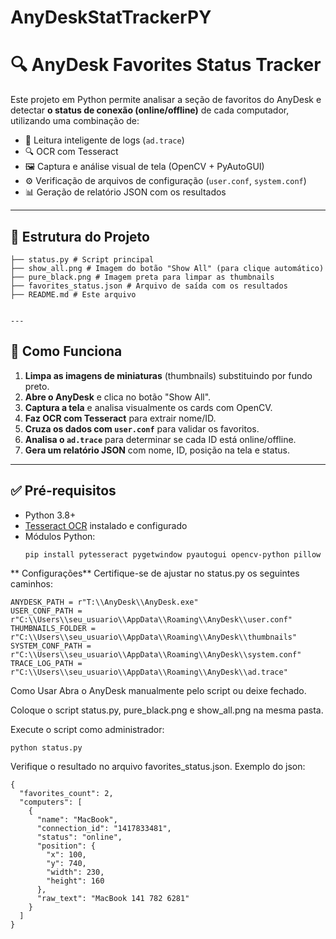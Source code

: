 # AnyDeskStatTrackerPY

# 🔍 AnyDesk Favorites Status Tracker

Este projeto em Python permite analisar a seção de favoritos do AnyDesk e detectar **o status de conexão (online/offline)** de cada computador, utilizando uma combinação de:

- 🧠 Leitura inteligente de logs (`ad.trace`)
- 🔍 OCR com Tesseract
- 🖼️ Captura e análise visual de tela (OpenCV + PyAutoGUI)
- ⚙️ Verificação de arquivos de configuração (`user.conf`, `system.conf`)
- 📊 Geração de relatório JSON com os resultados

---

## 📂 Estrutura do Projeto

```
├── status.py # Script principal
├── show_all.png # Imagem do botão "Show All" (para clique automático)
├── pure_black.png # Imagem preta para limpar as thumbnails
├── favorites_status.json # Arquivo de saída com os resultados
├── README.md # Este arquivo


---
```
## 🚀 Como Funciona

1. **Limpa as imagens de miniaturas** (thumbnails) substituindo por fundo preto.
2. **Abre o AnyDesk** e clica no botão "Show All".
3. **Captura a tela** e analisa visualmente os cards com OpenCV.
4. **Faz OCR com Tesseract** para extrair nome/ID.
5. **Cruza os dados com `user.conf`** para validar os favoritos.
6. **Analisa o `ad.trace`** para determinar se cada ID está online/offline.
7. **Gera um relatório JSON** com nome, ID, posição na tela e status.

---

## ✅ Pré-requisitos

- Python 3.8+
- [Tesseract OCR](https://github.com/tesseract-ocr/tesseract) instalado e configurado
- Módulos Python:
  ```bash
  pip install pytesseract pygetwindow pyautogui opencv-python pillow psutil
** Configurações**
Certifique-se de ajustar no status.py os seguintes caminhos:
```
ANYDESK_PATH = r"T:\\AnyDesk\\AnyDesk.exe"
USER_CONF_PATH = r"C:\\Users\\seu_usuario\\AppData\\Roaming\\AnyDesk\\user.conf"
THUMBNAILS_FOLDER = r"C:\\Users\\seu_usuario\\AppData\\Roaming\\AnyDesk\\thumbnails"
SYSTEM_CONF_PATH = r"C:\\Users\\seu_usuario\\AppData\\Roaming\\AnyDesk\\system.conf"
TRACE_LOG_PATH = r"C:\\Users\\seu_usuario\\AppData\\Roaming\\AnyDesk\\ad.trace"
```
Como Usar
Abra o AnyDesk manualmente pelo script ou deixe fechado.

Coloque o script status.py, pure_black.png e show_all.png na mesma pasta.

Execute o script como administrador:
```
python status.py
```
Verifique o resultado no arquivo favorites_status.json.
Exemplo do json:
```
{
  "favorites_count": 2,
  "computers": [
    {
      "name": "MacBook",
      "connection_id": "1417833481",
      "status": "online",
      "position": {
        "x": 100,
        "y": 740,
        "width": 230,
        "height": 160
      },
      "raw_text": "MacBook 141 782 6281"
    }
  ]
}
```
